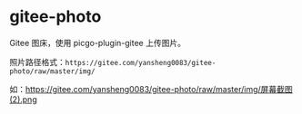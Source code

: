 # gitee-photo

Gitee 图床，使用 picgo-plugin-gitee 上传图片。

照片路径格式：`https://gitee.com/yansheng0083/gitee-photo/raw/master/img/`

如：<https://gitee.com/yansheng0083/gitee-photo/raw/master/img/屏幕截图(2).png>

